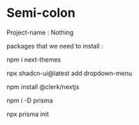 # Semi-colon

Project-name : Nothing

packages that we need to install :

npm i next-themes

npx shadcn-ui@latest add dropdown-menu

npm install @clerk/nextjs

npm i -D prisma

npx prisma init
